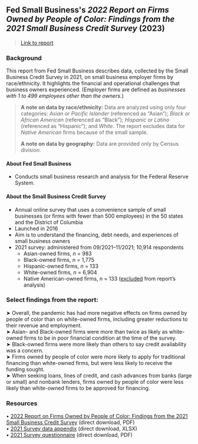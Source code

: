 <br>

## Fed Small Business's *2022 Report on Firms Owned by People of Color: Findings from the 2021 Small Business Credit Survey* (2023)

> [Link to report](https://www.fedsmallbusiness.org/-/media/project/smallbizcredittenant/fedsmallbusinesssite/fedsmallbusiness/files/2022/2022-sbcs-firms-owned-by-people-of-color.pdf?sc_lang=en&hash=EE100DBAAEE6392EA3B41189F1C4CCDB)  

### Background

This report from Fed Small Business describes data, collected by the Small Business Credit Survey in 2021, on small business employer firms by race/ethnicity. It highlights the financial and operational challenges that business owners experienced. (Employer firms are defined as *businesses with 1 to 499 employees other than the owners*.)

> **A note on data by race/ethnicity:** Data are analyzed using only four categories: *Asian or Pacific Islander* (referenced as “Asian”); *Black or African American* (referenced as “Black”); *Hispanic or Latino* (referenced as “Hispanic”); and *White*. The report excludes data for *Native American* firms because of the small sample.
>   
> **A note on data by geography:** Data are provided only by Census division.   

#### About Fed Small Business   

- Conducts small business research and analysis for the Federal Reserve System.       

#### About the Small Business Credit Survey   

-	Annual online survey that uses a convenience sample of small businesses (or firms with fewer than 500 employees) in the 50 states and the District of Columbia    
-	Launched in 2016    
-	Aim is to understand the financing, debt needs, and experiences of small business owners    
- 2021 survey: administered from 09/2021–11/2021; 10,914 respondents  
  - Asian-owned firms, *n* = 983
  - Black-owned firms, *n* = 1,775
  - Hispanic-owned firms, *n* = 133 
  - White-owned firms, *n* = 6,904
  - Native American-owned firms, *n* = 133 (<ins>excluded</ins> from report’s analysis)


### Select findings from the report:

&#10148; Overall, the pandemic has had more negative effects on firms owned by people of color than on white-owned firms, including greater reductions to their revenue and employment.     
&#10148; Asian- and Black-owned firms were more than twice as likely as white-owned firms to be in poor financial condition at the time of the survey.    
&#10148; Black-owned firms were more likely than others to say credit availability was a concern.   
&#10148; Firms owned by people of color were more likely to apply for traditional financing than white-owned firms, but were less likely to receive the funding sought.   
&#10148; When seeking loans, lines of credit, and cash advances from banks (large or small) and nonbank lenders, firms owned by people of color were less likely than white-owned firms to be approved for financing.   

### Resources

•	[2022 Report on Firms Owned by People of Color: Findings from the 2021 Small Business Credit Survey](https://www.fedsmallbusiness.org/-/media/project/smallbizcredittenant/fedsmallbusinesssite/fedsmallbusiness/files/2022/2022-sbcs-firms-owned-by-people-of-color.pdf?sc_lang=en&hash=EE100DBAAEE6392EA3B41189F1C4CCDB) (direct download, PDF)   
•	[2021 Survey data appendix](https://www.fedsmallbusiness.org/-/media/project/smallbizcredittenant/fedsmallbusinesssite/fedsmallbusiness/files/2022/report-on-firms-owned-by-people-of-color-2022.xls?sc_lang=en&hash=08955907C81808388FC14EA572DE94E0) (direct download, XLSX)    
•	[2021 Survey questionnaire](https://www.fedsmallbusiness.org/-/media/project/smallbizcredittenant/fedsmallbusinesssite/fedsmallbusiness/files/2021/2021-sbcs-questionnaire.pdf) (direct download, PDF)    
